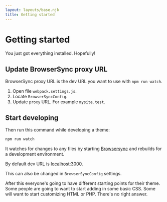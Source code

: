 ```yaml
---
layout: layouts/base.njk
title: Getting started
---
```

# Getting started 

You just got everything installed. Hopefully!

## Update BrowserSync proxy URL

BrowserSync proxy URL is the dev URL you want to use with `npm run watch`.

1. Open file `webpack.settings.js`.
1. Locate `BrowserSyncConfig`.
1. Update `proxy` URL. For example `mysite.test`.

## Start developing

Then run this command while developing a theme:

```bash
npm run watch
```

It watches for changes to any files by starting [Browsersync](https://www.browsersync.io/) and rebuilds for a development environment.

By default dev URL is [localhost:3000](localhost:3000). 

This can also be changed in `BrowserSyncConfig` settings.

After this everyone's going to have different starting points for their theme. Some people are going to want to start adding in some basic CSS. Some will want to start customizing HTML or PHP. There's no right answer.

